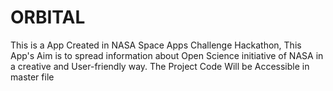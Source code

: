 # ORBITAL
This is a App Created in NASA Space Apps Challenge Hackathon, This App's Aim is to spread information about Open Science initiative of NASA in a creative and User-friendly way.
The Project Code Will be Accessible in master file
